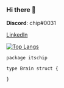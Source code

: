 ### Hi there 👋

**Discord**: chip#0031

[LinkedIn](https://www.linkedin.com/in/christopher-gjelten-90b48314a/)


[![Top Langs](https://github-readme-stats.vercel.app/api/top-langs/?username=itschip&layout=compact&langs_count=10)](https://github.com/anuraghazra/github-readme-stats)


```golang
package itschip

type Brain struct {

}
```
